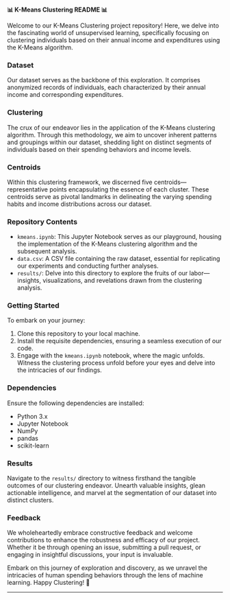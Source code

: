 **📊 K-Means Clustering README 📊**

Welcome to our K-Means Clustering project repository! Here, we delve into the fascinating world of unsupervised learning, specifically focusing on clustering individuals based on their annual income and expenditures using the K-Means algorithm.

### Dataset 
Our dataset serves as the backbone of this exploration. It comprises anonymized records of individuals, each characterized by their annual income and corresponding expenditures.

### Clustering
The crux of our endeavor lies in the application of the K-Means clustering algorithm. Through this methodology, we aim to uncover inherent patterns and groupings within our dataset, shedding light on distinct segments of individuals based on their spending behaviors and income levels.

### Centroids
Within this clustering framework, we discerned five centroids—representative points encapsulating the essence of each cluster. These centroids serve as pivotal landmarks in delineating the varying spending habits and income distributions across our dataset.

### Repository Contents
- `kmeans.ipynb`: This Jupyter Notebook serves as our playground, housing the implementation of the K-Means clustering algorithm and the subsequent analysis.
- `data.csv`: A CSV file containing the raw dataset, essential for replicating our experiments and conducting further analyses.
- `results/`: Delve into this directory to explore the fruits of our labor—insights, visualizations, and revelations drawn from the clustering analysis.

### Getting Started
To embark on your journey:
1. Clone this repository to your local machine.
2. Install the requisite dependencies, ensuring a seamless execution of our code.
3. Engage with the `kmeans.ipynb` notebook, where the magic unfolds. Witness the clustering process unfold before your eyes and delve into the intricacies of our findings.

### Dependencies
Ensure the following dependencies are installed:
- Python 3.x
- Jupyter Notebook
- NumPy
- pandas
- scikit-learn

### Results
Navigate to the `results/` directory to witness firsthand the tangible outcomes of our clustering endeavor. Unearth valuable insights, glean actionable intelligence, and marvel at the segmentation of our dataset into distinct clusters.

### Feedback
We wholeheartedly embrace constructive feedback and welcome contributions to enhance the robustness and efficacy of our project. Whether it be through opening an issue, submitting a pull request, or engaging in insightful discussions, your input is invaluable.

Embark on this journey of exploration and discovery, as we unravel the intricacies of human spending behaviors through the lens of machine learning. Happy Clustering! 🎉

---
